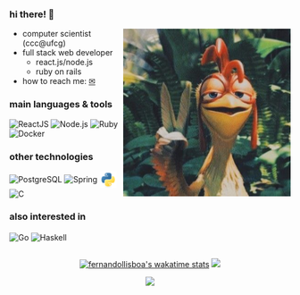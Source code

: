 ### hi there! 👋

<img align="right" alt="joão frango" src="assets/joaofrango.jpg" height="300px"/>

- computer scientist (ccc@ufcg)
- full stack web developer
  - react.js/node.js
  - ruby on rails
- how to reach me: [✉](mailto:fernando.costa@ccc.ufcg.edu.br)

### main languages & tools
<div>
  <img title="ReactJS" alt="ReactJS" width="50"
        src="https://cdn.jsdelivr.net/gh/devicons/devicon/icons/react/react-original.svg">
      <img title="Node.js" alt="Node.js" width="50"
        src="https://cdn.jsdelivr.net/gh/devicons/devicon/icons/nodejs/nodejs-original.svg">
      <img title="Ruby" alt="Ruby" width="45"
        src="https://cdn.jsdelivr.net/gh/devicons/devicon/icons/ruby/ruby-plain.svg">
      <img title="Docker" alt="Docker" width="55"
        src="https://cdn.jsdelivr.net/gh/devicons/devicon/icons/docker/docker-original.svg">
</div>

### other technologies
<div>
  <img  align="center" title="PostgreSQL" alt="PostgreSQL" height="30" width="30" src="https://cdn.jsdelivr.net/gh/devicons/devicon/icons/postgresql/postgresql-plain.svg" />
  <img align="center" title="Spring" alt="Spring" height="30" width="30" src="https://cdn.jsdelivr.net/gh/devicons/devicon/icons/spring/spring-original.svg" />
  <img align="center" title="Python" alt="Python" height="30" width="30" src="https://raw.githubusercontent.com/devicons/devicon/master/icons/python/python-original.svg">
  <img align="center" title="C" alt="C" height="30" width="30" src="https://cdn.jsdelivr.net/gh/devicons/devicon/icons/c/c-original.svg" />
</div>

### also interested in
<div>
  <img align="center" title="Go" alt="Go" height="30" width="30" src="https://cdn.jsdelivr.net/gh/devicons/devicon/icons/go/go-original.svg" />
  <img align="center" title="Haskell" alt="Haskell" height="30" width="30" src="https://cdn.jsdelivr.net/gh/devicons/devicon/icons/haskell/haskell-original.svg" />  
</div>

##

<div align="center">
  
  [![fernandollisboa's wakatime stats](https://github-readme-stats.vercel.app/api/wakatime?username=nandoe&langs_count=4&theme=gotham&hide=other&custom_title=Wakatime%20Weekly%20Status&range=last_7_days&border_radius=15px)](https://github.com/anuraghazra/github-readme-stats)
  <img width="268px" src="https://github-readme-stats.vercel.app/api/top-langs/?username=fernandollisboa&langs_count=8&theme=gotham&layout=compact&border_radius=15px" />
</div>
<div align="center">
  <img height="175px" src="https://github-readme-stats.vercel.app/api?username=fernandollisboa&show_icons=true&theme=gotham&border_radius=15px" />
</div>

